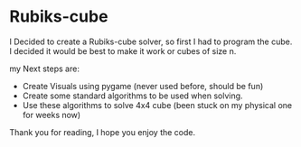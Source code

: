 # Rubiks-cube

I Decided to create a Rubiks-cube solver, so first I had to program the cube.
I decided it would be best to make it work or cubes of size n.

my Next steps are:
- Create Visuals using pygame (never used before, should be fun)
- Create some standard algorithms to be used when solving.
- Use these algorithms to solve 4x4 cube (been stuck on my physical one for weeks now)

Thank you for reading, I hope you enjoy the code.
